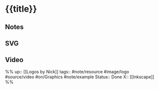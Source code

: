 # {{title}}

## Notes


## SVG


## Video


%%
up:: [[Logos by Nick]]
tags:: #note/resource #image/logo #source/video  #on/Graphics #note/example 
Status:: Done
X:: [[Inkscape]]
%%